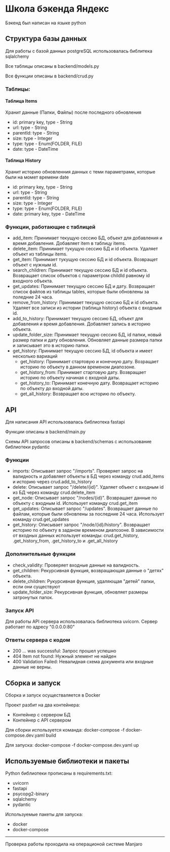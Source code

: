# Школа бэкенда Яндекс
Бэкенд был написан на языке python
## Структура базы данных
Для работы с базой данных postgreSQL использовалась библитека sqlalchemy

Все таблицы описаны в backend/models.py

Все функции описаны в backend/crud.py

### Таблицы:
#### Таблица Items
Хранит данные (Папки, Файлы) после последного обновления
* id: primary key, type - String 
* url: type - String
* parentId: type - String
* size: type - Integer
* type: type - Enum(FOLDER, FILE)
* date: type - DateTime
#### Таблица History
Хранит историю обновленния данных с теми параметрами, которые были на момет времени date
* id: primary key, type - String 
* url: type - String
* parentId: type - String
* size: type - Integer
* type: type - Enum(FOLDER, FILE)
* date: primary key, type - DateTime

### Функции, работающие с таблицей
* add_item: Принимает текущую сессию БД, объект для добавления и время добавления. Добавляет item в таблицу items.
* delete_item: Принимает тукущую сессию БД и id объекта. Удаляет объект из таблицы items.
* get_item: Принимает тукущую сессию БД и id объекта. Возвращет объект с нужным id.
* search_children: Принимает текущую сессию БД и id объекта. Возвращает список объектов с параметром childId равному id входного объекта.
* get_updates: Принимает текущую сессию БД и дату. Возвращает список файлов из таблицы tables, которые были обновлены за поледние 24 часа.
* remove_from_history: Принимает текущую сессию БД и id объекта. Удаляет все записи из истории (таблица history) объекта с входным id.
* add_to_history: Принимает текущую сессию БД, объект для добавления и время добавления. Добавляет запись в историю объекта.
* update_folder_size: Принимает текущую сессию БД, id папки, новый размер папки и дату обновления. Обновляет данные размера папки и записывает это в историю папки.
* get_history: Принимает текущую сессию БД, id объекта и имеет несколько вариаций
  * get_history: Принимает стартовую и конечную дату. Возращает историю по объекту в данном временом диапозоне.
  * get_history_from: Принимает стартовую дату. Возвращает историю по объекту начиная с входной даты.
  * get_history_to: Принимает конечную дату. Возвращает историю по объекту до входной даты.
  * get_all_history: Возвращает всю историю по объекту.

## API
Для написания API использовалась библиотека fastapi

Функции описаны в backend/main.py

Схемы API запросов описаны в backend/schemas с использование библиотеки pydantic

### Функции
* imports: Описывает запрос "/imports". Проверяет запрос на валидность и добавляет объекты в БД через команду crud.add_items и историю через crud.add_to_history
* delete: Описывает запрос "/delete/{id}". Удаляет объект с входным id из БД через команду crud.delete_item
* get_node: Описывает запрос "/nodes/{id}". Возвращает данные по объекту с входным id. Использует команду crud.get_item
* get_updates: Описывает запрос "/updates". Возвращает данные по файлам, которые были обновлены за последние 24 часа. Использует команду crud.get_updates
* get_history: Описывает запрос "/node/{id}/history". Возвращает историю по объекту в заданом временом диапозоне. В зависимости от входных данных использует команды: crud.get_history, .get_history_from, .get_history_to и .get_all_history
### Дополнительные функции
* check_validity: Проверяет входные данные на валидность.
* get_children: Рекурсивная функция, возвращающая данные о "детях" объекта.
* delete_children: Рукурсивная функция, удаляющая "детей" папки, если они существуют
* update_folder_size: Рекурсивная функция, обновляет размеры затронутых папок.
### Запуск API
Для работы API сервера использовалась библиотека uvicorn.
Сервер работает по адресу "0.0.0.0:80"
### Ответы сервера с кодом
* 200 ... was successful: Запрос прошел успешно
* 404 Item not found: Нужный элемент не найден
* 400 Validation Failed: Невалидная схема документа или входные данные не верны.
## Сборка и запуск
Сборка и запуск осуществаляется в Docker

Проект разбит на два контейнера:
* Контейнер с сервером БД
* Контейнер с API сервером

Для сборки используется команда: docker-compose -f docker-compose.dev.yaml build

Для запуска: docker-compose -f docker-compose.dev.yaml up
## Используемые библиотеки и пакеты
Python библиотеки прописаны в requirements.txt:
* uvicorn
* fastapi
* psycopg2-binary
* sqlalchemy
* pydantic

Используемые пакеты для запуска: 
* docker
* docker-compose
---
Проверка работы проходила на операционой системе Manjaro
